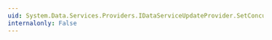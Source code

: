 ```yaml
---
uid: System.Data.Services.Providers.IDataServiceUpdateProvider.SetConcurrencyValues(System.Object,System.Nullable{System.Boolean},System.Collections.Generic.IEnumerable{System.Collections.Generic.KeyValuePair{System.String,System.Object}})
internalonly: False
---
```

